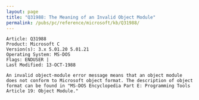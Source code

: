 ```yaml
---
layout: page
title: "Q31988: The Meaning of an Invalid Object Module"
permalink: /pubs/pc/reference/microsoft/kb/Q31988/
---
```


	Article: Q31988
	Product: Microsoft C
	Version(s): 3.x 5.01.20 5.01.21
	Operating System: MS-DOS
	Flags: ENDUSER |
	Last Modified: 13-OCT-1988
	
	An invalid object-module error message means that an object module
	does not conform to Microsoft object format. The description of object
	format can be found in "MS-DOS Encyclopedia Part E: Programming Tools
	Article 19: Object Module."
